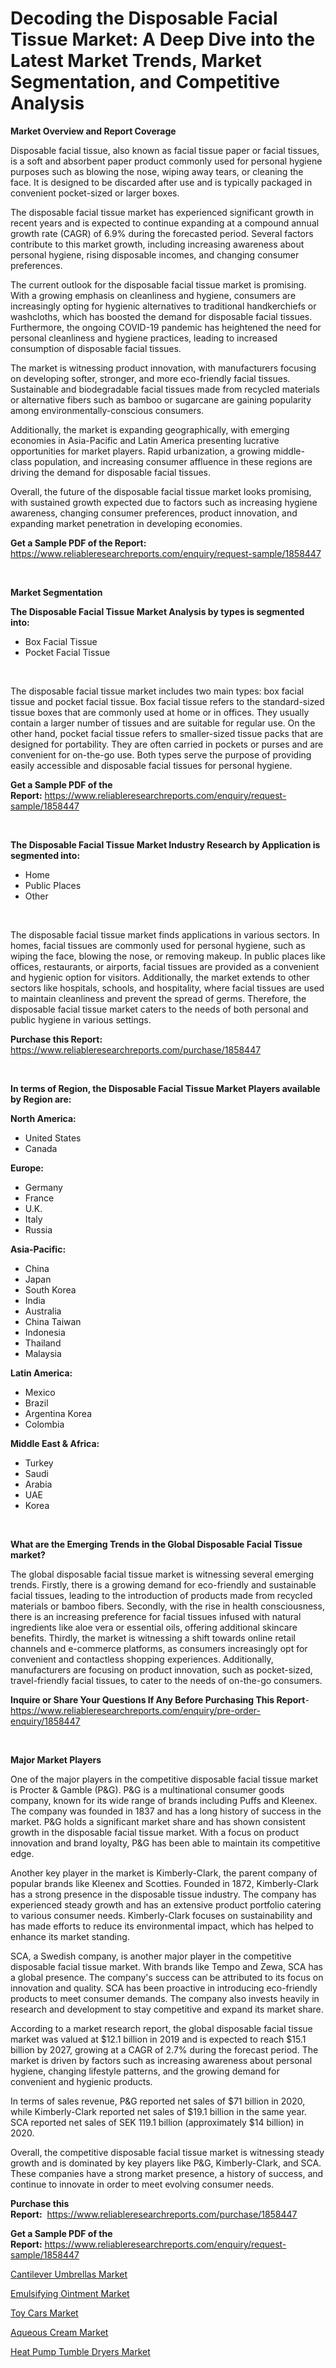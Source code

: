 <p><h1>Decoding the Disposable Facial Tissue Market: A Deep Dive into the Latest Market Trends, Market Segmentation, and Competitive Analysis</h1></p><p><strong>Market Overview and Report Coverage</strong></p>
<p><p>Disposable facial tissue, also known as facial tissue paper or facial tissues, is a soft and absorbent paper product commonly used for personal hygiene purposes such as blowing the nose, wiping away tears, or cleaning the face. It is designed to be discarded after use and is typically packaged in convenient pocket-sized or larger boxes.</p><p>The disposable facial tissue market has experienced significant growth in recent years and is expected to continue expanding at a compound annual growth rate (CAGR) of 6.9% during the forecasted period. Several factors contribute to this market growth, including increasing awareness about personal hygiene, rising disposable incomes, and changing consumer preferences.</p><p>The current outlook for the disposable facial tissue market is promising. With a growing emphasis on cleanliness and hygiene, consumers are increasingly opting for hygienic alternatives to traditional handkerchiefs or washcloths, which has boosted the demand for disposable facial tissues. Furthermore, the ongoing COVID-19 pandemic has heightened the need for personal cleanliness and hygiene practices, leading to increased consumption of disposable facial tissues.</p><p>The market is witnessing product innovation, with manufacturers focusing on developing softer, stronger, and more eco-friendly facial tissues. Sustainable and biodegradable facial tissues made from recycled materials or alternative fibers such as bamboo or sugarcane are gaining popularity among environmentally-conscious consumers.</p><p>Additionally, the market is expanding geographically, with emerging economies in Asia-Pacific and Latin America presenting lucrative opportunities for market players. Rapid urbanization, a growing middle-class population, and increasing consumer affluence in these regions are driving the demand for disposable facial tissues.</p><p>Overall, the future of the disposable facial tissue market looks promising, with sustained growth expected due to factors such as increasing hygiene awareness, changing consumer preferences, product innovation, and expanding market penetration in developing economies.</p></p>
<p><strong>Get a Sample PDF of the Report:</strong> <a href="https://www.reliableresearchreports.com/enquiry/request-sample/1858447">https://www.reliableresearchreports.com/enquiry/request-sample/1858447</a></p>
<p>&nbsp;</p>
<p><strong>Market Segmentation</strong></p>
<p><strong>The Disposable Facial Tissue Market Analysis by types is segmented into:</strong></p>
<p><ul><li>Box Facial Tissue</li><li>Pocket Facial Tissue</li></ul></p>
<p>&nbsp;</p>
<p><p>The disposable facial tissue market includes two main types: box facial tissue and pocket facial tissue. Box facial tissue refers to the standard-sized tissue boxes that are commonly used at home or in offices. They usually contain a larger number of tissues and are suitable for regular use. On the other hand, pocket facial tissue refers to smaller-sized tissue packs that are designed for portability. They are often carried in pockets or purses and are convenient for on-the-go use. Both types serve the purpose of providing easily accessible and disposable facial tissues for personal hygiene.</p></p>
<p><strong>Get a Sample PDF of the Report:</strong>&nbsp;<a href="https://www.reliableresearchreports.com/enquiry/request-sample/1858447">https://www.reliableresearchreports.com/enquiry/request-sample/1858447</a></p>
<p>&nbsp;</p>
<p><strong>The Disposable Facial Tissue Market Industry Research by Application is segmented into:</strong></p>
<p><ul><li>Home</li><li>Public Places</li><li>Other</li></ul></p>
<p>&nbsp;</p>
<p><p>The disposable facial tissue market finds applications in various sectors. In homes, facial tissues are commonly used for personal hygiene, such as wiping the face, blowing the nose, or removing makeup. In public places like offices, restaurants, or airports, facial tissues are provided as a convenient and hygienic option for visitors. Additionally, the market extends to other sectors like hospitals, schools, and hospitality, where facial tissues are used to maintain cleanliness and prevent the spread of germs. Therefore, the disposable facial tissue market caters to the needs of both personal and public hygiene in various settings.</p></p>
<p><strong>Purchase this Report:</strong>&nbsp; <a href="https://www.reliableresearchreports.com/purchase/1858447">https://www.reliableresearchreports.com/purchase/1858447</a></p>
<p>&nbsp;</p>
<p><strong>In terms of Region, the Disposable Facial Tissue Market Players available by Region are:</strong></p>
<p>
    <p> <strong> North America: </strong>
        <ul>
            <li>United States</li>
            <li>Canada</li>
        </ul>
        </p> 
    <p> <strong> Europe: </strong>
        <ul>
            <li>Germany</li>
            <li>France</li>
            <li>U.K.</li>
            <li>Italy</li>
            <li>Russia</li>
        </ul>
        </p> 
    <p> <strong> Asia-Pacific: </strong>
        <ul>
            <li>China</li>
            <li>Japan</li>
            <li>South Korea</li>
            <li>India</li>
            <li>Australia</li>
            <li>China Taiwan</li>
            <li>Indonesia</li>
            <li>Thailand</li>
            <li>Malaysia</li>
        </ul>
        </p> 
    <p> <strong> Latin America: </strong>
        <ul>
            <li>Mexico</li>
            <li>Brazil</li>
            <li>Argentina Korea</li>
            <li>Colombia</li>
        </ul>
        </p> 
    <p> <strong> Middle East & Africa: </strong>
        <ul>
            <li>Turkey</li>
            <li>Saudi</li>
            <li>Arabia</li>
            <li>UAE</li>
            <li>Korea</li>
        </ul>
    </p>
    </p>
<p>&nbsp;</p>
<p><strong>What are the Emerging Trends in the Global Disposable Facial Tissue market?</strong></p>
<p><p>The global disposable facial tissue market is witnessing several emerging trends. Firstly, there is a growing demand for eco-friendly and sustainable facial tissues, leading to the introduction of products made from recycled materials or bamboo fibers. Secondly, with the rise in health consciousness, there is an increasing preference for facial tissues infused with natural ingredients like aloe vera or essential oils, offering additional skincare benefits. Thirdly, the market is witnessing a shift towards online retail channels and e-commerce platforms, as consumers increasingly opt for convenient and contactless shopping experiences. Additionally, manufacturers are focusing on product innovation, such as pocket-sized, travel-friendly facial tissues, to cater to the needs of on-the-go consumers.</p></p>
<p><strong>Inquire or Share Your Questions If Any Before Purchasing This Report</strong>- <a href="https://www.reliableresearchreports.com/enquiry/pre-order-enquiry/1858447">https://www.reliableresearchreports.com/enquiry/pre-order-enquiry/1858447</a></p>
<p>&nbsp;</p>
<p><strong>Major Market Players</strong></p>
<p><p>One of the major players in the competitive disposable facial tissue market is Procter & Gamble (P&G). P&G is a multinational consumer goods company, known for its wide range of brands including Puffs and Kleenex. The company was founded in 1837 and has a long history of success in the market. P&G holds a significant market share and has shown consistent growth in the disposable facial tissue market. With a focus on product innovation and brand loyalty, P&G has been able to maintain its competitive edge.</p><p>Another key player in the market is Kimberly-Clark, the parent company of popular brands like Kleenex and Scotties. Founded in 1872, Kimberly-Clark has a strong presence in the disposable tissue industry. The company has experienced steady growth and has an extensive product portfolio catering to various consumer needs. Kimberly-Clark focuses on sustainability and has made efforts to reduce its environmental impact, which has helped to enhance its market standing.</p><p>SCA, a Swedish company, is another major player in the competitive disposable facial tissue market. With brands like Tempo and Zewa, SCA has a global presence. The company's success can be attributed to its focus on innovation and quality. SCA has been proactive in introducing eco-friendly products to meet consumer demands. The company also invests heavily in research and development to stay competitive and expand its market share.</p><p>According to a market research report, the global disposable facial tissue market was valued at $12.1 billion in 2019 and is expected to reach $15.1 billion by 2027, growing at a CAGR of 2.7% during the forecast period. The market is driven by factors such as increasing awareness about personal hygiene, changing lifestyle patterns, and the growing demand for convenient and hygienic products.</p><p>In terms of sales revenue, P&G reported net sales of $71 billion in 2020, while Kimberly-Clark reported net sales of $19.1 billion in the same year. SCA reported net sales of SEK 119.1 billion (approximately $14 billion) in 2020.</p><p>Overall, the competitive disposable facial tissue market is witnessing steady growth and is dominated by key players like P&G, Kimberly-Clark, and SCA. These companies have a strong market presence, a history of success, and continue to innovate in order to meet evolving consumer needs.</p></p>
<p><strong>Purchase this Report:</strong>&nbsp;&nbsp;<a href="https://www.reliableresearchreports.com/purchase/1858447">https://www.reliableresearchreports.com/purchase/1858447</a></p>
<p></p>
<p><strong>Get a Sample PDF of the Report:</strong>&nbsp;<a href="https://www.reliableresearchreports.com/enquiry/request-sample/1858447">https://www.reliableresearchreports.com/enquiry/request-sample/1858447</a></p>
<p><p><a href="https://github.com/FassouRP/Market-Research-Report-List-2/blob/main/cantilever-umbrellas-market.md">Cantilever Umbrellas Market</a></p><p><a href="https://github.com/mabutironaldo/Market-Research-Report-List-2/blob/main/emulsifying-ointment-market.md">Emulsifying Ointment Market</a></p><p><a href="https://github.com/ashepherd82/Market-Research-Report-List-2/blob/main/toy-cars-market.md">Toy Cars Market</a></p><p><a href="https://github.com/castoriffic/Market-Research-Report-List-2/blob/main/aqueous-cream-market.md">Aqueous Cream Market</a></p><p><a href="https://github.com/rexevange/Market-Research-Report-List-2/blob/main/heat-pump-tumble-dryers-market.md">Heat Pump Tumble Dryers Market</a></p></p>
